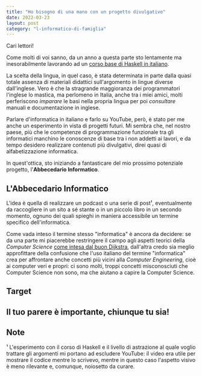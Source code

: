 ```yaml
---
title: "Ho bisogno di una mano con un progetto divulgativo"
date: 2022-03-23
layout: post
category: "l-informatico-di-famiglia"
---
```


Cari lettori!

Come molti di voi sanno, da un anno a questa parte sto lentamente ma inesorabilmente lavorando ad un [corso base di Haskell in italiano](https://www.youtube.com/channel/UC6fKcYGimkXYd-N5ryesKqw).

La scelta della lingua, in quel caso, è stata determinata in parte dalla quasi totale assenza di materiali didattici sull'argomento in lingue diverse dall'inglese. Vero è che la stragrande maggioranza dei programmatori l'inglese lo mastica, ma perlomeno in Italia, anche tra i miei amici, molti perferiscono _imparare_ le basi nella propria lingua per poi _consultare_ manuali e documentazione in inglese.

Parlare d'informatica in italiano e farlo su YouTube, però, è stato per me anche un esperimento in vista di progetti futuri.
Mi sembra che, nel nostro paese, più che le competenze di programmazione funzionale tra gli informatici manchino le conoscenze di base tra i non addetti ai lavori, e da tempo desidero realizzare contenuti più divulgativi, direi quasi di alfabetizzazione informatica.

In quest'ottica, sto iniziando a fantasticare del mio prossimo potenziale progetto, l'__Abbecedario Informatico__.

## L'Abbecedario Informatico
L'idea è quella di realizzare un podcast o una serie di post¹, eventualmente da raccogliere in un sito a sé stante o in un piccolo libro in un secondo momento, ognuno dei quali spieghi in maniera accessibile un termine specifico dell'informatica.

Come vada inteso il termine stesso "informatica" è ancora da decidere: se da una parte mi piacerebbe restringere il campo agli aspetti teorici della _Computer Science_ [come intesa dal buon Dijkstra](https://www.quora.com/What-did-Dijkstra-mean-when-he-said-Computer-science-is-no-more-about-computers-than-astronomy-is-about-telescopes?share=1), dall'altra credo sia meglio approfittare della confusione che l'uso italiano del termine "informatica" crea per affrontare anche concetti più vicini alla _Computer Engineering_, cioè ai computer veri e propri: ci sono molti, troppi concetti misconosciuti che Computer Science non sono, ma che aiutano a capire la Computer Science. 

## Target

## Il tuo parere è importante, chiunque tu sia!

## Note
¹ L'esperimento con il corso di Haskell e il livello di astrazione al quale voglio trattare gli argomenti mi portano ad escludere YouTube: il video era utile per mostrare il codice mentre lo scrivevo, mentre in questo caso l'aspetto visivo è meno rilevante e, comunque, noiosetto da curare.